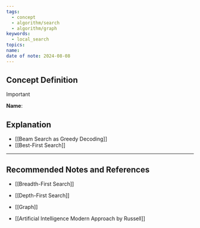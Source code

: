 ```yaml
---
tags:
  - concept
  - algorithm/search
  - algorithm/graph
keywords:
  - local_search
topics: 
name: 
date of note: 2024-08-08
---
```


## Concept Definition

>[!important]
>**Name**: 



## Explanation

- [[Beam Search as Greedy Decoding]]
- [[Best-First Search]]


-----------
##  Recommended Notes and References


- [[Breadth-First Search]]
- [[Depth-First Search]]
- [[Graph]]

- [[Artificial Intelligence Modern Approach by Russell]]